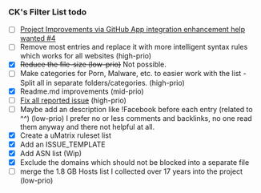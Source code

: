 ### CK's Filter List todo

- [ ] [Project Improvements via GitHub App integration enhancement help wanted #4](https://github.com/CHEF-KOCH/CKs-FilterList/issues/4)
- [ ] Remove most entries and replace it with more intelligent syntax rules which works for all websites (high-prio)
- [x] ~~Reduce the file-size (low-prio)~~ Not possible.
- [ ] Make categories for Porn, Malware, etc. to easier work with the list - Split all in separate folders/categories. (high-prio)
- [x] Readme.md improvements (mid-prio)
- [ ] [Fix all reported issue](https://github.com/CHEF-KOCH/CKs-FilterList/issues) (high-prio)
- [ ] Maybe add an description like !Facebook before each entry (related to ^^) (low-prio) I prefer no or less comments and backlinks, no one read them anyway and there not helpful at all.
- [x] Create a uMatrix ruleset list
- [x] Add an ISSUE_TEMPLATE
- [x] Add ASN list (Wip)
- [x] Exclude the domains which should not be blocked into a separate file
- [ ] merge the 1.8 GB Hosts list I collected over 17 years into the project (low-prio)
